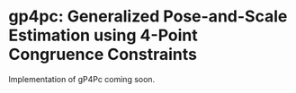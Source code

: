 # gp4pc: Generalized Pose-and-Scale Estimation using 4-Point Congruence Constraints
Implementation of gP4Pc coming soon.
